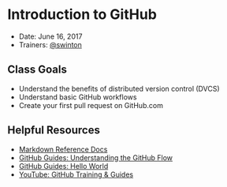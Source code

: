 # Introduction to GitHub

- Date: June 16, 2017
- Trainers: [@swinton](https://github.com/swinton)

## Class Goals

- Understand the benefits of distributed version control (DVCS)
- Understand basic GitHub workflows
- Create your first pull request on GitHub.com

## Helpful Resources

- [Markdown Reference Docs](https://help.github.com/categories/writing-on-github/)
- [GitHub Guides: Understanding the GitHub Flow](https://guides.github.com/introduction/flow/)
- [GitHub Guides: Hello World](https://guides.github.com/activities/hello-world/)
- [YouTube: GitHub Training & Guides](https://www.youtube.com/user/GitHubGuides)
